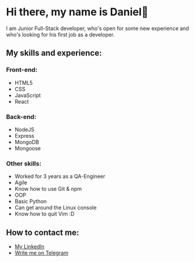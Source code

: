 # Hi there, my name is Daniel👋

I am Junior Full-Stack developer, who's open for some new experience and who's looking for his first job as a developer.

## My skills and experience:

### Front-end:

- HTML5
- CSS
- JavaScript
- React


### Back-end:

- NodeJS
- Express
- MongoDB
- Mongoose

### Other skills:

- Worked for 3 years as a QA-Engineer
- Agile
- Know how to use Git & npm
- OOP
- Basic Python
- Can get around the Linux console
- Know how to quit Vim :D

## How to contact me:

- [My LinkedIn](linkedin.com/in/evgrafovdaniel/)
- [Write me on Telegram](https://t.me/mistycat)
